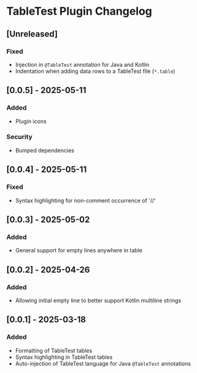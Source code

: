 # TableTest Plugin Changelog

## [Unreleased]
### Fixed
- Injection in `@TableTest` annotation for Java and Kotlin
- Indentation when adding data rows to a TableTest file (`*.table`)

## [0.0.5] - 2025-05-11
### Added
- Plugin icons
### Security
- Bumped dependencies 

## [0.0.4] - 2025-05-11
### Fixed
- Syntax highlighting for non-comment occurrence of '//'

## [0.0.3] - 2025-05-02
### Added
- General support for empty lines anywhere in table

## [0.0.2] - 2025-04-26
### Added
- Allowing initial empty line to better support Kotlin multiline strings

## [0.0.1] - 2025-03-18
### Added
- Formatting of TableTest tables
- Syntax highlighting in TableTest tables
- Auto-injection of TableTest language for Java `@TableTest` annotations
